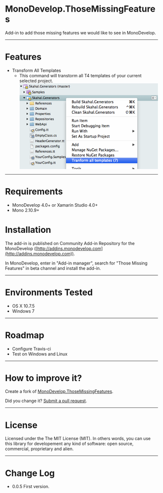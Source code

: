 MonoDevelop.ThoseMissingFeatures
================================

Add-in to add those missing features we would like to see in MonoDevelop.

--------

# Features
 - Transform All Templates
 	- This command will transtorm all T4 templates of your current selected project.
 	![image](docs/screenshots/TransformAllTemplates.png)
 
--------
# Requirements
 - MonoDevelop 4.0+ or Xamarin Studio 4.0+
 - Mono 2.10.9+
 
 
# Installation
The add-in is published on Community Add-in Repository for the MonoDevelop ([http://addins.monodevelop.com](http://addins.monodevelop.com)).

In MonoDevelop, enter in "Add-in manager", search for "Those Missing Features" in beta channel and install the add-in.

 
--------
# Environments Tested
- OS X 10.7.5
- Windows 7 


--------
# Roadmap
- Configure Travis-ci
- Test on Windows and Linux

--------
# How to improve it?

Create a fork of [MonoDevelop.ThoseMissingFeatures](https://github.com/giacomelli/MonoDevelop.ThoseMissingFeatures/fork). 

Did you change it? [Submit a pull request](https://github.com/giacomelli/MonoDevelop.ThoseMissingFeatures/pull/new/master).

--------
# License

Licensed under the The MIT License (MIT).
In others words, you can use this library for developement any kind of software: open source, commercial, proprietary and alien.

--------
# Change Log
 - 0.0.5 First version.

